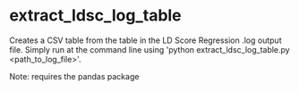 # extract_ldsc_log_table

Creates a CSV table from the table in the LD Score Regression .log output file. 
Simply run at the command line using 'python extract_ldsc_log_table.py <path_to_log_file>'.

Note: requires the pandas package
